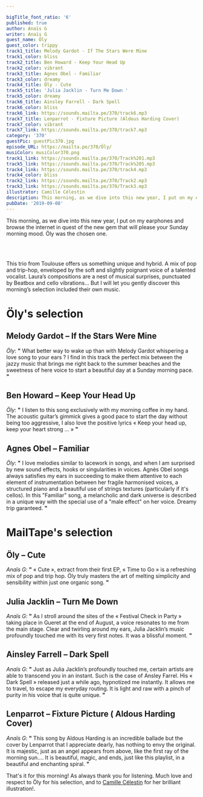 ```yaml
---

bigTitle_font_ratio: '6'
published: true
author: Anaïs G
writer: Anaïs G
guest_name: Öly
guest_color: trippy
track1_title: Melody Gardot - If The Stars Were Mine
track1_color: bliss
track2_title: Ben Howard - Keep Your Head Up
track2_color: vibrant
track3_title: Agnes Obel - Familiar
track3_color: dreamy
track4_title: Öly - Cute
track5_title: 'Julia Jacklin - Turn Me Down '
track5_color: dreamy
track6_title: Ainsley Farrell - Dark Spell
track6_color: bliss
track6_link: https://sounds.mailta.pe/370/track6.mp3
track7_title: Lenparrot - Fixture Picture (Aldous Harding Cover)
track7_color: vibrant
track7_link: https://sounds.mailta.pe/370/track7.mp3
category: '370'
guestPic: guestPic370.jpg
episode_URL: https://mailta.pe/370/Öly/
musiColor: musiColor370.png
track1_link: https://sounds.mailta.pe/370/Track%201.mp3
track5_link: https://sounds.mailta.pe/370/Track%205.mp3
track4_link: https://sounds.mailta.pe/370/track4.mp3
track4_color: bliss
track2_link: https://sounds.mailta.pe/370/Track2.mp3
track3_link: https://sounds.mailta.pe/370/Track3.mp3
illustrator: Camille Célestin
description: This morning, as we dive into this new year, I put on my earphones and browse the internet in quest of the new gem that will please your Sunday morning mood. Öly was the chosen one. 
pubDate: '2019-09-08'
---
```

This morning, as we dive into this new year, I put on my earphones and browse the internet in quest of the new gem that will please your Sunday morning mood. Öly was the chosen one. 

<br><br>
  
This trio from Toulouse offers us something unique and hybrid. A mix of pop and trip-hop, enveloped by the soft and slightly poignant voice of a talented vocalist. Laura’s compositions are a nest of musical surprises, punctuated by Beatbox and cello vibrations… But I will let you gently discover this morning’s selection included their own music. 


# Öly's selection

## Melody Gardot – If the Stars Were Mine
_Öly_: **"** What better way to wake up than with Melody Gardot whispering a love song to your ears ? I find in this track the perfect mix between the jazzy music that brings me right back to the summer beaches and the sweetness of here voice to start a beautiful day at a Sunday morning pace. **"** 

## Ben Howard – Keep Your Head Up
_Öly_: **"** I listen to this song exclusively with my morning coffee in my hand. The acoustic guitar’s  gimmick gives a good pace to start the day without being too aggressive, I also love the positive lyrics «  Keep your head up, keep your heart strong … »   **"** 

## Agnes Obel – Familiar
_Öly_: **"** I love melodies similar to lacework in songs, and when I am surprised by new sound effects, hooks or singularities in voices. Agnès Obel songs always satisfies my ears in succeeding to make them attentive to each element of instrumentation  between her fragile harmonised voices, a structured piano and a beautiful use of strings textures (particularly if it's cellos). In this "Familiar" song, a melancholic and dark universe is described in a unique way with the special use of a "male effect" on her voice. Dreamy trip garanteed. **"** 


# MailTape's selection

## Öly – Cute
_Anaïs G_:  **"** « Cute », extract from their first EP, « Time to Go » is a refreshing mix of pop and trip hop. Öly truly masters the art of melting simplicity and sensibility within just one organic song. **"** 


## Julia Jacklin – Turn Me Down 
_Anaïs G_: **"** As I stroll around the sites of the « Festival Check in Party » taking place in Gueret at the end of August, a voice resonates to me from the main stage. Clear and twirling around my ears, Julia Jacklin’s music profoundly touched me with its very first notes. It was a blissful moment. **"** 

## Ainsley Farrell – Dark Spell
_Anaïs G_: **"** Just as Julia Jacklin’s profoundly touched me, certain artists are able to transcend you in an instant. Such is the case of Ansley Farrel. His « Dark Spell » released just a while ago, hypnotized me instantly. It allows me to travel, to escape my everyday routing. It is light and raw with a pinch of purity in his voice that is quite unique. **"** 

## Lenparrot – Fixture Picture ( Aldous Harding Cover)
_Anaïs G_: **"** This song by Aldous Harding is an incredible ballade but the cover by Lenparrot that I appreciate dearly, has nothing to envy the original. It is majestic, just as an angel appears from above, like the first ray of the morning sun…. It is beautiful, magic, and ends, just like this playlist, in a beautiful and enchanting spiral. **"** 


That's it for this morning! As always thank you for listening. Much love and respect to Öly for his selection, and to [Camille Célestin](https://camillecelestin.com/) for her brilliant illustration!. 
